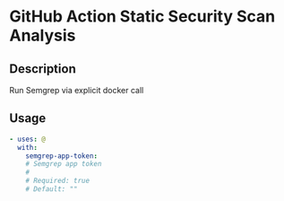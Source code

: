 # GitHub Action Static Security Scan Analysis

<!-- prettier-ignore-start -->
<!-- action-docs-description source="action.yaml" -->
## Description

Run Semgrep via explicit docker call
<!-- action-docs-description source="action.yaml" -->

<!-- action-docs-usage source="action.yaml" -->
## Usage

```yaml
- uses: @
  with:
    semgrep-app-token:
    # Semgrep app token
    #
    # Required: true
    # Default: ""
```
<!-- action-docs-usage source="action.yaml" -->

<!-- prettier-ignore-end -->
